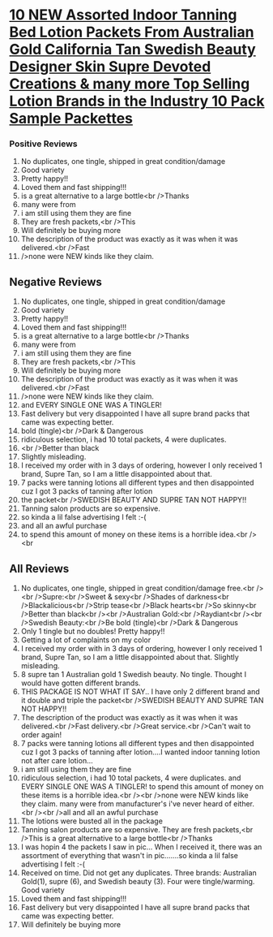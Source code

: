 # [10 NEW Assorted Indoor Tanning Bed Lotion Packets From Australian Gold California Tan Swedish Beauty Designer Skin Supre Devoted Creations &amp; many more Top Selling Lotion Brands in the Industry 10 Pack Sample Packettes](https://products.checkmycream.com/products/10-NEW-Assorted-Indoor-Tanning-Bed-Lotion-Packets-From-Australian-Gold-California-Tan-Swedish-Beauty-Designer-Skin-Supre-Devoted-Creations-and-many-more-Top-Selling-Lotion-Brands-in-the-Industry-10-Pack-Sample-Packettes.html)

### Positive Reviews

<ol>
      <li>No duplicates, one tingle, shipped in great condition/damage</li>
      <li>Good variety</li>
      <li>Pretty happy!!</li>
      <li>Loved them and fast shipping!!!</li>
      <li>is a great alternative to a large bottle&lt;br /&gt;Thanks</li>
      <li>many were from</li>
      <li>i am still using them they are fine</li>
      <li>They are fresh packets,&lt;br /&gt;This</li>
      <li>Will definitely be buying more</li>
      <li>The description of the product was exactly as it was when it was delivered.&lt;br /&gt;Fast</li>
      <li>/&gt;none were NEW kinds like they claim.  </li>
</ol>


<h2>Negative Reviews</h2>
<ol>
<li> No duplicates, one tingle, shipped in great condition/damage</li>
<li> Good variety</li>
<li> Pretty happy!!</li>
<li> Loved them and fast shipping!!!</li>
<li> is a great alternative to a large bottle&lt;br /&gt;Thanks</li>
<li> many were from</li>
<li> i am still using them they are fine</li>
<li> They are fresh packets,&lt;br /&gt;This</li>
<li> Will definitely be buying more</li>
<li> The description of the product was exactly as it was when it was delivered.&lt;br /&gt;Fast</li>
<li> /&gt;none were NEW kinds like they claim.  </li>
<li> and EVERY SINGLE ONE WAS A TINGLER!</li>
<li> Fast delivery but very disappointed I have all supre brand packs that came was expecting better.</li>
<li> bold (tingle)&lt;br /&gt;Dark &amp; Dangerous</li>
<li> ridiculous selection, i had 10 total packets, 4 were duplicates.  </li>
<li> &lt;br /&gt;Better than black</li>
<li> Slightly misleading.</li>
<li> I received my order with in 3 days of ordering, however I only received 1 brand, Supre Tan, so I am a little disappointed about that.</li>
<li> 7 packs were tanning lotions all different types and then disappointed cuz I got 3 packs of tanning after lotion</li>
<li> the packet&lt;br /&gt;SWEDISH BEAUTY AND SUPRE TAN  NOT HAPPY!!</li>
<li> Tanning salon products are so expensive.</li>
<li> so kinda a lil false advertising I felt :-(</li>
<li> and all an awful purchase</li>
<li> to spend this amount of money on these items is a horrible idea.&lt;br /&gt;&lt;br</li>
</ol>

<h2>All Reviews</h2>

<ol>
    <li> No duplicates, one tingle, shipped in great condition/damage free.&lt;br /&gt;&lt;br /&gt;Supre:&lt;br /&gt;Sweet &amp; sexy&lt;br /&gt;Shades of darkness&lt;br /&gt;Blackalicious&lt;br /&gt;Strip tease&lt;br /&gt;Black hearts&lt;br /&gt;So skinny&lt;br /&gt;Better than black&lt;br /&gt;&lt;br /&gt;Australian Gold:&lt;br /&gt;Raydiant&lt;br /&gt;&lt;br /&gt;Swedish Beauty:&lt;br /&gt;Be bold (tingle)&lt;br /&gt;Dark &amp; Dangerous</li>
    <li> Only 1 tingle but no doubles! Pretty happy!!</li>
    <li> Getting a lot of complaints on my color</li>
    <li> I received my order with in 3 days of ordering, however I only received 1 brand, Supre Tan, so I am a little disappointed about that. Slightly misleading.</li>
    <li> 8 supre tan 1 Australian gold 1 Swedish beauty. No tingle. Thought I would have gotten different brands.</li>
    <li> THIS PACKAGE IS NOT WHAT IT SAY.. I have only 2 different brand and it double and triple the packet&lt;br /&gt;SWEDISH BEAUTY AND SUPRE TAN  NOT HAPPY!!</li>
    <li> The description of the product was exactly as it was when it was delivered.&lt;br /&gt;Fast delivery.&lt;br /&gt;Great service.&lt;br /&gt;Can&#x27;t wait to order again!</li>
    <li> 7 packs were tanning lotions all different types and then disappointed cuz I got 3 packs of tanning after lotion....I wanted indoor tanning lotion not after care lotion...</li>
    <li> i am still using them they are fine</li>
    <li> ridiculous selection, i had 10 total packets, 4 were duplicates.  and EVERY SINGLE ONE WAS A TINGLER! to spend this amount of money on these items is a horrible idea.&lt;br /&gt;&lt;br /&gt;none were NEW kinds like they claim.  many were from manufacturer&#x27;s i&#x27;ve never heard of either.&lt;br /&gt;&lt;br /&gt;all and all an awful purchase</li>
    <li> The lotions were busted all in the package</li>
    <li> Tanning salon products are so expensive. They are fresh packets,&lt;br /&gt;This is a great alternative to a large bottle&lt;br /&gt;Thanks</li>
    <li> I was hopin 4 the packets I saw in pic... When I received it, there was an assortment of everything that wasn&#x27;t in pic.......so kinda a lil false advertising I felt :-(</li>
    <li> Received on time. Did not get any duplicates. Three brands: Australian Gold(1), supre (6), and Swedish beauty (3). Four were tingle/warming. Good variety</li>
    <li> Loved them and fast shipping!!!</li>
    <li> Fast delivery but very disappointed I have all supre brand packs that came was expecting better.</li>
    <li> Will definitely be buying more</li>
</ol>




